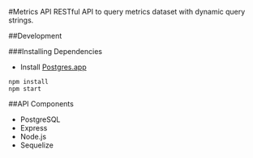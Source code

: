 #Metrics API
RESTful API to query metrics dataset with dynamic query strings.

##Development

###Installing Dependencies
- Install [Postgres.app](http://postgresapp.com/)
```
npm install
npm start
```

##API Components

- PostgreSQL
- Express
- Node.js
- Sequelize